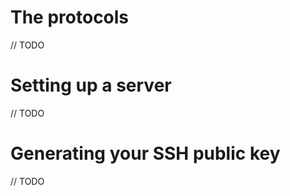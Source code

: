 
# The protocols

// TODO

# Setting up a server

// TODO

# Generating your SSH public key

// TODO

